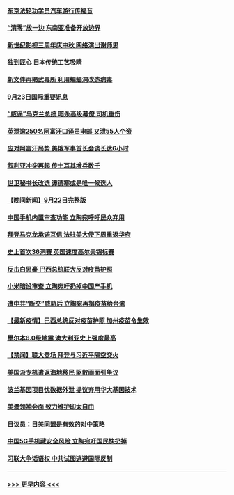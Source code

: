 #### [东京法轮功学员汽车游行传福音](../pages/prog202/a103225070.md?t=09232101) 
#### [“清零”放一边 东南亚准备开放边界](../pages/prog202/a103225012.md?t=09232101) 
#### [新世纪影视三周年庆中秋 网络演出谢师恩](../pages/prog202/a103224981.md?t=09232101) 
#### [独到匠心 日本传统工艺吸睛](../pages/prog202/a103224963.md?t=09232101) 
#### [新文件再揭武毒所 利用蝙蝠洞改造病毒](../pages/prog202/a103224961.md?t=09232101) 
#### [9月23日国际重要讯息](../pages/prog202/a103224959.md?t=09232101) 
#### [“威逼”乌克兰总统 暗杀高级幕僚 司机重伤](../pages/prog202/a103224917.md?t=09232101) 
#### [英泄逾250名阿富汗口译员电邮 又泄55人个资](../pages/prog202/a103224836.md?t=09232101) 
#### [应对阿富汗局势 美俄军事首长会谈长达6小时](../pages/prog202/a103224814.md?t=09232101) 
#### [叙利亚冲突再起 传土耳其增兵数千](../pages/prog202/a103224785.md?t=09232101) 
#### [世卫秘书长改选 谭德塞或是唯一候选人](../pages/prog202/a103224740.md?t=09232101) 
#### [【晚间新闻】9月22日完整版](../pages/prog202/a103224725.md?t=09232101) 
#### [中国手机内置审查功能 立陶宛呼吁民众弃用](../pages/prog202/a103224571.md?t=09232101) 
#### [拜登马克龙承诺互信 法驻美大使下周重返华府](../pages/prog202/a103224458.md?t=09232101) 
#### [史上首次36洞赛 英国速度高尔夫锦标赛](../pages/prog202/a103224551.md?t=09232101) 
#### [反击白思豪 巴西总统联大反对疫苗护照](../pages/prog202/a103224518.md?t=09232101) 
#### [小米暗设审查 立陶宛吁扔掉中国产手机](../pages/prog202/a103224514.md?t=09232101) 
#### [遭中共“断交”威胁后 立陶宛再捐疫苗给台湾](../pages/prog202/a103224469.md?t=09232101) 
#### [【最新疫情】巴西总统反对疫苗护照 加州疫苗令生效](../pages/prog202/a103224354.md?t=09232101) 
#### [墨尔本6.0级地震 澳大利亚史上强度最高](../pages/prog202/a103224344.md?t=09232101) 
#### [【禁闻】联大登场 拜登与习近平隔空交火](../pages/prog202/a103224294.md?t=09232101) 
#### [美国派专机遣返海地移民 驱散画面引争议](../pages/prog202/a103224330.md?t=09232101) 
#### [波兰基因项目忧数据外泄 提议弃用华大基因技术](../pages/prog202/a103224228.md?t=09232101) 
#### [美澳领袖会面 致力维护印太自由](../pages/prog202/a103224268.md?t=09232101) 
#### [日议员：日美同盟是有效的对中策略](../pages/prog202/a103224213.md?t=09232101) 
#### [中国5G手机藏安全风险 立陶宛吁国民快扔掉](../pages/prog202/a103224181.md?t=09232101) 
#### [习联大争话语权 中共试图逃避国际反制](../pages/prog202/a103224111.md?t=09232101) 

----
#### [ >>> 更早内容 <<< ](../indexes/prog202-earlier.md)
